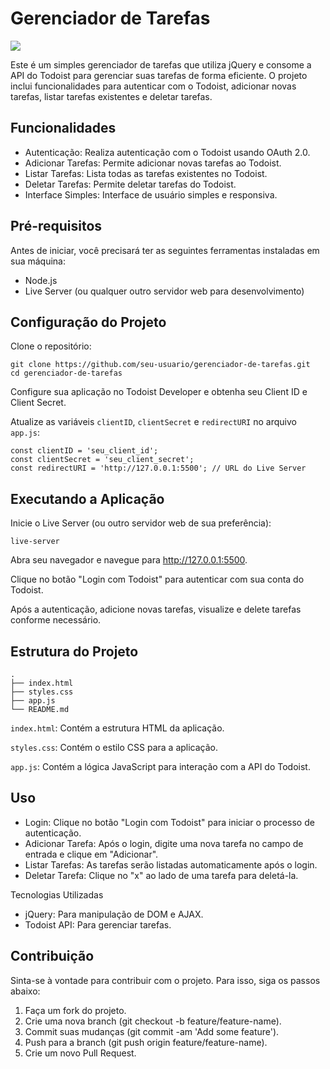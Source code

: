 <!DOCTYPE html>
<html lang="en">
<head>
    <meta charset="UTF-8">
    <meta name="viewport" content="width=device-width, initial-scale=1.0">
</head>
<body>
    <h1>Gerenciador de Tarefas</h1>
    <img src='https://i.postimg.cc/y62rbZ01/Screenshot-20240602-153139.png'/>
    <p>Este é um simples gerenciador de tarefas que utiliza jQuery e consome a API do Todoist para gerenciar suas tarefas de forma eficiente. O projeto inclui funcionalidades para autenticar com o Todoist, adicionar novas tarefas, listar tarefas existentes e deletar tarefas.</p>
    <h2>Funcionalidades</h2>
    <ul>
        <li>Autenticação: Realiza autenticação com o Todoist usando OAuth 2.0.</li>
        <li>Adicionar Tarefas: Permite adicionar novas tarefas ao Todoist.</li>
        <li>Listar Tarefas: Lista todas as tarefas existentes no Todoist.</li>
        <li>Deletar Tarefas: Permite deletar tarefas do Todoist.</li>
        <li>Interface Simples: Interface de usuário simples e responsiva.</li>
    </ul>
    <h2>Pré-requisitos</h2>
    <p>Antes de iniciar, você precisará ter as seguintes ferramentas instaladas em sua máquina:</p>
    <ul>
        <li>Node.js</li>
        <li>Live Server (ou qualquer outro servidor web para desenvolvimento)</li>
    </ul>
    <h2>Configuração do Projeto</h2>
    <p>Clone o repositório:</p>
    <pre><code>git clone https://github.com/seu-usuario/gerenciador-de-tarefas.git
cd gerenciador-de-tarefas</code></pre>
    <p>Configure sua aplicação no Todoist Developer e obtenha seu Client ID e Client Secret.</p>
    <p>Atualize as variáveis <code>clientID</code>, <code>clientSecret</code> e <code>redirectURI</code> no arquivo <code>app.js</code>:</p>
    <pre><code>const clientID = 'seu_client_id';
const clientSecret = 'seu_client_secret';
const redirectURI = 'http://127.0.0.1:5500'; // URL do Live Server</code></pre>
    <h2>Executando a Aplicação</h2>
    <p>Inicie o Live Server (ou outro servidor web de sua preferência):</p>
    <pre><code>live-server</code></pre>
    <p>Abra seu navegador e navegue para <a href="http://127.0.0.1:5500">http://127.0.0.1:5500</a>.</p>
    <p>Clique no botão "Login com Todoist" para autenticar com sua conta do Todoist.</p>
    <p>Após a autenticação, adicione novas tarefas, visualize e delete tarefas conforme necessário.</p>
    <h2>Estrutura do Projeto</h2>
    <pre><code>.
├── index.html
├── styles.css
├── app.js
└── README.md</code></pre>
    <p><code>index.html</code>: Contém a estrutura HTML da aplicação.</p>
    <p><code>styles.css</code>: Contém o estilo CSS para a aplicação.</p>
    <p><code>app.js</code>: Contém a lógica JavaScript para interação com a API do Todoist.</p>
    <h2>Uso</h2>
    <ul>
        <li>Login: Clique no botão "Login com Todoist" para iniciar o processo de autenticação.</li>
        <li>Adicionar Tarefa: Após o login, digite uma nova tarefa no campo de entrada e clique em "Adicionar".</li>
        <li>Listar Tarefas: As tarefas serão listadas automaticamente após o login.</li>
        <li>Deletar Tarefa: Clique no "x" ao lado de uma tarefa para deletá-la.</li>
    </ul
    <h2>Tecnologias Utilizadas</h2>
    <ul>
        <li>jQuery: Para manipulação de DOM e AJAX.</li>
        <li>Todoist API: Para gerenciar tarefas.</li>
    </ul>
    <h2>Contribuição</h2>
    <p>Sinta-se à vontade para contribuir com o projeto. Para isso, siga os passos abaixo:</p>
    <ol>
        <li>Faça um fork do projeto.</li>
        <li>Crie uma nova branch (git checkout -b feature/feature-name).</li>
        <li>Commit suas mudanças (git commit -am 'Add some feature').</li>
        <li>Push para a branch (git push origin feature/feature-name).</li>
        <li>Crie um novo Pull Request.</li>
    </ol>
</body>
</html>
